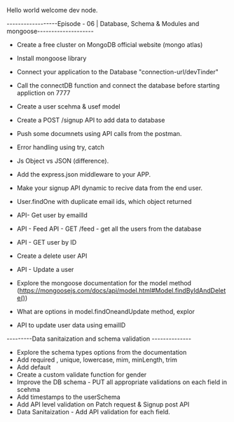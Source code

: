 
Hello world welcome dev node.

------------------Episode - 06 | Database, Schema & Modules and mongoose--------------------

- Create a free cluster on MongoDB official website (mongo atlas)
- Install mongoose library
- Connect your application to the Database "connection-url/devTinder"
- Call the connectDB function and connect the database before starting appliction on 7777
- Create a user scehma & usef model  
- Create a POST /signup API to add data to database
- Push some documnets using API calls from the postman.
- Error handling using try, catch 

- Js Object vs JSON (difference).
- Add the express.json middleware to your APP.
- Make your signup API dynamic to recive data from the end user.
- User.findOne with duplicate email ids, which object returned
- API- Get user by emailId
- API - Feed API - GET /feed - get all the users from the database
- API - GET user by ID
- Create a delete user API
- API - Update a user
- Explore the mongoose documentation for the model method (https://mongoosejs.com/docs/api/model.html#Model.findByIdAndDelete())
- What are options in model.findOneandUpdate method, explor 
- API to update user data using emailID

---------Data sanitaization and schema validation --------------

- Explore the schema types options from the documentation 
- Add required , unique, lowercase, mim, minLength, trim
- Add default
- Create a custom validate function for gender
- Improve the DB schema - PUT all appropriate validations on each field in scehma
- Add timestamps to the userSchema
- Add API level validation on Patch request & Signup post API 
- Data Sanitaization - Add API validation for each field.